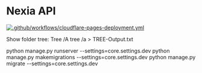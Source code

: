 
# Nexia API

[![.github/workflows/cloudflare-pages-deployment.yml](https://github.com/andika-ai/andika/actions/workflows/cloudflare-pages-deployment.yml/badge.svg)](https://github.com/andika-ai/andika/actions/workflows/cloudflare-pages-deployment.yml)

Show folder tree: Tree /A
tree /a > TREE-Output.txt

python manage.py runserver --settings=core.settings.dev
python manage.py makemigrations --settings=core.settings.dev
python manage.py migrate --settings=core.settings.dev